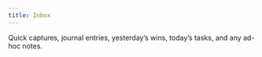 ```yaml
---
title: Inbox
---
```

Quick captures, journal entries, yesterday’s wins, today’s tasks, and any ad-hoc notes.  